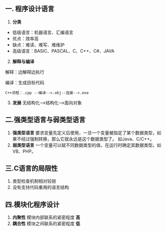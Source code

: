 ## 一. 程序设计语言

1. **分类**

+	低级语言：机器语言、汇编语言
  +	优点：效率高
  +	缺点：难读、难写、难维护
+	高级语言：BASIC、PASCAL、C、C++、C#、JAVA

2. **解释与编译**

解释：边解释边执行

编译：生成目标代码

	C++流程：.cpp --编译-->.obj--连接-->.exe

3. **发展** 无结构化-->结构化-->面向对象

## 二.强类型语言与弱类型语言

1. **强类型语言** 要求变量先定义后使用，一旦一个变量被指定了某个数据类型，如果不经过强制转换，那么它就永远是这个数据类型了。 如Java、C/C++。
2. **弱类型语言** 一个变量可以赋不同数据类型的值，在运行时确定其数据类型。如VB、PHP。

## 三.C语言的局限性

1. 类型检查机制相对较弱
2. 没有支持代码重用的语言结构

## 四.模块化程序设计
1.	**内聚性** 模块内部联系的紧密程度 **高**
2.	**耦合性** 模块之间联系的紧密程度 **低**

